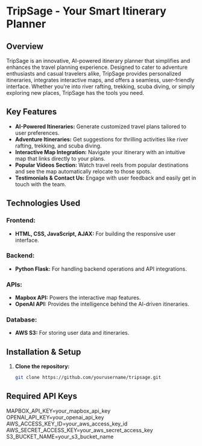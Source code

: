 # TripSage - Your Smart Itinerary Planner

## Overview

TripSage is an innovative, AI-powered itinerary planner that simplifies and enhances the travel planning experience. Designed to cater to adventure enthusiasts and casual travelers alike, TripSage provides personalized itineraries, integrates interactive maps, and offers a seamless, user-friendly interface. Whether you're into river rafting, trekking, scuba diving, or simply exploring new places, TripSage has the tools you need.

## Key Features

- **AI-Powered Itineraries:** Generate customized travel plans tailored to user preferences.
- **Adventure Itineraries:** Get suggestions for thrilling activities like river rafting, trekking, and scuba diving.
- **Interactive Map Integration:** Navigate your itinerary with an intuitive map that links directly to your plans.
- **Popular Videos Section:** Watch travel reels from popular destinations and see the map automatically relocate to those spots.
- **Testimonials & Contact Us:** Engage with user feedback and easily get in touch with the team.

## Technologies Used

### Frontend:
- **HTML, CSS, JavaScript, AJAX:** For building the responsive user interface.

### Backend:
- **Python Flask:** For handling backend operations and API integrations.

### APIs:
- **Mapbox API:** Powers the interactive map features.
- **OpenAI API:** Provides the intelligence behind the AI-driven itineraries.

### Database:
- **AWS S3:** For storing user data and itineraries.

## Installation & Setup

1. **Clone the repository:**
   ```bash
   git clone https://github.com/yourusername/tripsage.git
   
## Required API Keys
MAPBOX_API_KEY=your_mapbox_api_key
OPENAI_API_KEY=your_openai_api_key
AWS_ACCESS_KEY_ID=your_aws_access_key_id
AWS_SECRET_ACCESS_KEY=your_aws_secret_access_key
S3_BUCKET_NAME=your_s3_bucket_name
